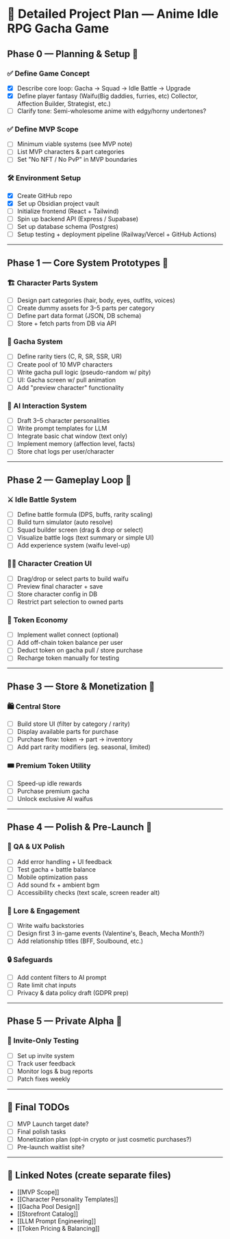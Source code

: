 # 🧾 Detailed Project Plan — Anime Idle RPG Gacha Game

## Phase 0 — Planning & Setup 🧠

### ✅ Define Game Concept
- [x] Describe core loop: Gacha → Squad → Idle Battle → Upgrade
- [x] Define player fantasy (Waifu(Big daddies, furries, etc) Collector, Affection Builder, Strategist, etc.)
- [ ] Clarify tone: Semi-wholesome anime with edgy/horny undertones?

### ✅ Define MVP Scope
- [ ] Minimum viable systems (see MVP note)
- [ ] List MVP characters & part categories
- [ ] Set "No NFT / No PvP" in MVP boundaries

### 🛠️ Environment Setup
- [x] Create GitHub repo
- [x] Set up Obsidian project vault
- [ ] Initialize frontend (React + Tailwind)
- [ ] Spin up backend API (Express / Supabase)
- [ ] Set up database schema (Postgres)
- [ ] Setup testing + deployment pipeline (Railway/Vercel + GitHub Actions)

---

## Phase 1 — Core System Prototypes 🧪

### 🏗️ Character Parts System
- [ ] Design part categories (hair, body, eyes, outfits, voices)
- [ ] Create dummy assets for 3–5 parts per category
- [ ] Define part data format (JSON, DB schema)
- [ ] Store + fetch parts from DB via API

### 🎴 Gacha System
- [ ] Define rarity tiers (C, R, SR, SSR, UR)
- [ ] Create pool of 10 MVP characters
- [ ] Write gacha pull logic (pseudo-random w/ pity)
- [ ] UI: Gacha screen w/ pull animation
- [ ] Add "preview character" functionality

### 🤖 AI Interaction System
- [ ] Draft 3–5 character personalities
- [ ] Write prompt templates for LLM
- [ ] Integrate basic chat window (text only)
- [ ] Implement memory (affection level, facts)
- [ ] Store chat logs per user/character

---

## Phase 2 — Gameplay Loop 🔄

### ⚔️ Idle Battle System
- [ ] Define battle formula (DPS, buffs, rarity scaling)
- [ ] Build turn simulator (auto resolve)
- [ ] Squad builder screen (drag & drop or select)
- [ ] Visualize battle logs (text summary or simple UI)
- [ ] Add experience system (waifu level-up)

### 🧍‍♂️ Character Creation UI
- [ ] Drag/drop or select parts to build waifu
- [ ] Preview final character + save
- [ ] Store character config in DB
- [ ] Restrict part selection to owned parts

### 💸 Token Economy
- [ ] Implement wallet connect (optional)
- [ ] Add off-chain token balance per user
- [ ] Deduct token on gacha pull / store purchase
- [ ] Recharge token manually for testing

---

## Phase 3 — Store & Monetization 🛒

### 🛍️ Central Store
- [ ] Build store UI (filter by category / rarity)
- [ ] Display available parts for purchase
- [ ] Purchase flow: token → part → inventory
- [ ] Add part rarity modifiers (eg. seasonal, limited)

### 🎟️ Premium Token Utility
- [ ] Speed-up idle rewards
- [ ] Purchase premium gacha
- [ ] Unlock exclusive AI waifus

---

## Phase 4 — Polish & Pre-Launch 🧽

### 🧪 QA & UX Polish
- [ ] Add error handling + UI feedback
- [ ] Test gacha + battle balance
- [ ] Mobile optimization pass
- [ ] Add sound fx + ambient bgm
- [ ] Accessibility checks (text scale, screen reader alt)

### 📣 Lore & Engagement
- [ ] Write waifu backstories
- [ ] Design first 3 in-game events (Valentine's, Beach, Mecha Month?)
- [ ] Add relationship titles (BFF, Soulbound, etc.)

### 🔒 Safeguards
- [ ] Add content filters to AI prompt
- [ ] Rate limit chat inputs
- [ ] Privacy & data policy draft (GDPR prep)

---

## Phase 5 — Private Alpha 🚧

### 🧪 Invite-Only Testing
- [ ] Set up invite system
- [ ] Track user feedback
- [ ] Monitor logs & bug reports
- [ ] Patch fixes weekly

---

## 🏁 Final TODOs
- [ ] MVP Launch target date?
- [ ] Final polish tasks
- [ ] Monetization plan (opt-in crypto or just cosmetic purchases?)
- [ ] Pre-launch waitlist site?

---

## 📎 Linked Notes (create separate files)

- [[MVP Scope]]
- [[Character Personality Templates]]
- [[Gacha Pool Design]]
- [[Storefront Catalog]]
- [[LLM Prompt Engineering]]
- [[Token Pricing & Balancing]]

